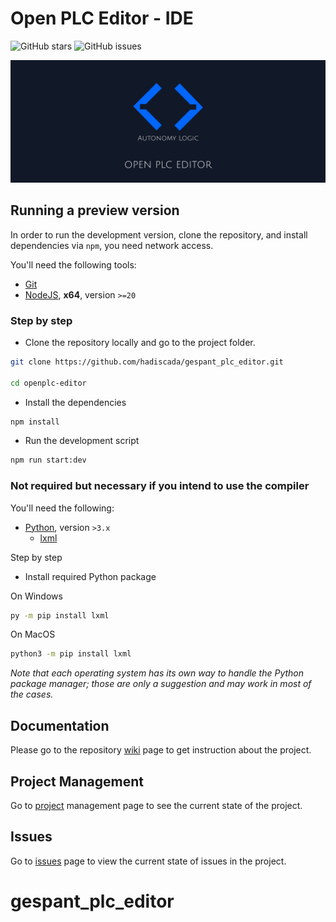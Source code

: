 # Open PLC Editor - IDE

![GitHub stars](https://img.shields.io/github/stars/Autonomy-Logic/openplc-editor?color=fa6470)
![GitHub issues](https://img.shields.io/github/issues/Autonomy-Logic/openplc-editor?color=d8b22d)

<p align="center">
<img alt="draft-cover" src="assets/images/github-background.png">
</p>

## Running a preview version

In order to run the development version, clone the repository, and install dependencies via `npm`, you need network access.

You'll need the following tools:

- [Git](https://git-scm.com/)
- [NodeJS](https://nodejs.org/en/download/), **x64**, version `>=20`

### Step by step

- Clone the repository locally and go to the project folder.

```bash
git clone https://github.com/hadiscada/gespant_plc_editor.git

cd openplc-editor
```

- Install the dependencies

```bash
npm install
```

- Run the development script

```bash
npm run start:dev
```

### Not required but necessary if you intend to use the compiler

You'll need the following:

- [Python](https://www.python.org/downloads/), version `>3.x`
    - [lxml](https://lxml.de/installation.html)

Step by step

- Install required Python package

On Windows
```bash
py -m pip install lxml
```

On MacOS
```bash
python3 -m pip install lxml
```

*Note that each operating system has its own way to handle the Python package manager; those are only a suggestion and may work in most of the cases.*

## Documentation

Please go to the repository [wiki](https://github.com/Autonomy-Logic/openplc-editor/wiki) page to get instruction about the project.

## Project Management

Go to [project](https://github.com/orgs/Autonomy-Logic/projects/4) management page to see the current state of the project.

## Issues

Go to [issues](https://github.com/Autonomy-Logic/openplc-editor/issues) page to view the current state of issues in the project.
# gespant_plc_editor
